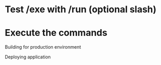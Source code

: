 # Test /exe with /run (optional slash)

# Execute the commands
Building for production environment

Deploying application